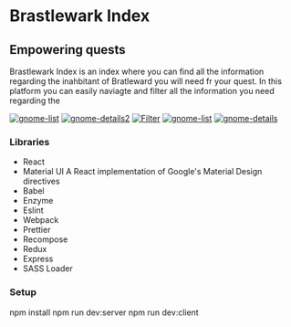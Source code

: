 # Brastlewark Index

## Empowering quests

Brastlewark Index is an index where you can find all the information regarding the inahbitant of Bratleward you will need fr your quest.
In this platform you can easily naviagte and filter all the information you need regarding the


<a href="https://ibb.co/TqYWdvX"><img src="https://i.ibb.co/YTP0wR9/gnome-list.png" alt="gnome-list" border="0"></a>
<a href="https://ibb.co/QkNv1pZ"><img src="https://i.ibb.co/9hTHCcJ/gnome-details2.png" alt="gnome-details2" border="0"></a>
<a href="https://ibb.co/w4Y01ZD"><img src="https://i.ibb.co/sqtmrpL/Filter.png" alt="Filter" border="0"></a>
<a href="https://ibb.co/YZkxwRC"><img src="https://i.ibb.co/gVTxhj2/gnome-list.png" alt="gnome-list" border="0"></a>
<a href="https://ibb.co/Qk949Dw"><img src="https://i.ibb.co/1MZkZzW/gnome-details.png" alt="gnome-details" border="0"></a>

### Libraries

- React
- Material UI
A React implementation of Google's Material Design directives
- Babel
- Enzyme
- Eslint
- Webpack
- Prettier
- Recompose
- Redux
- Express
- SASS Loader

### Setup

npm install
npm run dev:server
npm run dev:client
